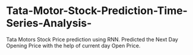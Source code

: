 # Tata-Motor-Stock-Prediction-Time-Series-Analysis-
Tata Motors Stock Price prediction using RNN. Predicted the Next Day Opening Price with the help of current day Open Price.
